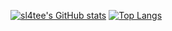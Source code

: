[![sl4tee's GitHub stats](https://github-readme-stats.vercel.app/api?username=sl4tee)](https://github.com/anuraghazra/github-readme-stats)
[![Top Langs](https://github-readme-stats.vercel.app/api/top-langs/?username=sl4tee)](https://github.com/anuraghazra/github-readme-stats)
